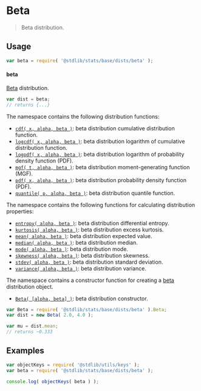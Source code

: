 <!--

@license Apache-2.0

Copyright (c) 2018 The Stdlib Authors.

Licensed under the Apache License, Version 2.0 (the "License");
you may not use this file except in compliance with the License.
You may obtain a copy of the License at

   http://www.apache.org/licenses/LICENSE-2.0

Unless required by applicable law or agreed to in writing, software
distributed under the License is distributed on an "AS IS" BASIS,
WITHOUT WARRANTIES OR CONDITIONS OF ANY KIND, either express or implied.
See the License for the specific language governing permissions and
limitations under the License.

-->

# Beta

> Beta distribution.

<section class="usage">

## Usage

```javascript
var beta = require( '@stdlib/stats/base/dists/beta' );
```

#### beta

[Beta][beta-distribution] distribution.

```javascript
var dist = beta;
// returns {...}
```

The namespace contains the following distribution functions:

<!-- <toc pattern="*+(cdf|pdf|mgf|quantile)*"> -->

<div class="namespace-toc">

-   <span class="signature">[`cdf( x, alpha, beta )`][@stdlib/stats/base/dists/beta/cdf]</span><span class="delimiter">: </span><span class="description">beta distribution cumulative distribution function.</span>
-   <span class="signature">[`logcdf( x, alpha, beta )`][@stdlib/stats/base/dists/beta/logcdf]</span><span class="delimiter">: </span><span class="description">beta distribution logarithm of cumulative distribution function.</span>
-   <span class="signature">[`logpdf( x, alpha, beta )`][@stdlib/stats/base/dists/beta/logpdf]</span><span class="delimiter">: </span><span class="description">beta distribution logarithm of probability density function (PDF).</span>
-   <span class="signature">[`mgf( t, alpha, beta )`][@stdlib/stats/base/dists/beta/mgf]</span><span class="delimiter">: </span><span class="description">beta distribution moment-generating function (MGF).</span>
-   <span class="signature">[`pdf( x, alpha, beta )`][@stdlib/stats/base/dists/beta/pdf]</span><span class="delimiter">: </span><span class="description">beta distribution probability density function (PDF).</span>
-   <span class="signature">[`quantile( p, alpha, beta )`][@stdlib/stats/base/dists/beta/quantile]</span><span class="delimiter">: </span><span class="description">beta distribution quantile function.</span>

</div>

<!-- </toc> -->

The namespace contains the following functions for calculating distribution properties:

<!-- <toc pattern="*+(entropy|kurtosis|mean|median|mode|skewness|stdev|variance)*"> -->

<div class="namespace-toc">

-   <span class="signature">[`entropy( alpha, beta )`][@stdlib/stats/base/dists/beta/entropy]</span><span class="delimiter">: </span><span class="description">beta distribution differential entropy.</span>
-   <span class="signature">[`kurtosis( alpha, beta )`][@stdlib/stats/base/dists/beta/kurtosis]</span><span class="delimiter">: </span><span class="description">beta distribution excess kurtosis.</span>
-   <span class="signature">[`mean( alpha, beta )`][@stdlib/stats/base/dists/beta/mean]</span><span class="delimiter">: </span><span class="description">beta distribution expected value.</span>
-   <span class="signature">[`median( alpha, beta )`][@stdlib/stats/base/dists/beta/median]</span><span class="delimiter">: </span><span class="description">beta distribution median.</span>
-   <span class="signature">[`mode( alpha, beta )`][@stdlib/stats/base/dists/beta/mode]</span><span class="delimiter">: </span><span class="description">beta distribution mode.</span>
-   <span class="signature">[`skewness( alpha, beta )`][@stdlib/stats/base/dists/beta/skewness]</span><span class="delimiter">: </span><span class="description">beta distribution skewness.</span>
-   <span class="signature">[`stdev( alpha, beta )`][@stdlib/stats/base/dists/beta/stdev]</span><span class="delimiter">: </span><span class="description">beta distribution standard deviation.</span>
-   <span class="signature">[`variance( alpha, beta )`][@stdlib/stats/base/dists/beta/variance]</span><span class="delimiter">: </span><span class="description">beta distribution variance.</span>

</div>

<!-- </toc> -->

The namespace contains a constructor function for creating a [beta][beta-distribution] distribution object.

<!-- <toc pattern="*ctor*"> -->

<div class="namespace-toc">

-   <span class="signature">[`Beta( [alpha, beta] )`][@stdlib/stats/base/dists/beta/ctor]</span><span class="delimiter">: </span><span class="description">beta distribution constructor.</span>

</div>

<!-- </toc> -->

```javascript
var Beta = require( '@stdlib/stats/base/dists/beta' ).Beta;
var dist = new Beta( 2.0, 4.0 );

var mu = dist.mean;
// returns ~0.333
```

</section>

<!-- /.usage -->

<section class="examples">

## Examples

<!-- TODO: better examples -->

<!-- eslint no-undef: "error" -->

```javascript
var objectKeys = require( '@stdlib/utils/keys' );
var beta = require( '@stdlib/stats/base/dists/beta' );

console.log( objectKeys( beta ) );
```

</section>

<!-- /.examples -->

<!-- Section for related `stdlib` packages. Do not manually edit this section, as it is automatically populated. -->

<section class="related">

</section>

<!-- /.related -->

<!-- Section for all links. Make sure to keep an empty line after the `section` element and another before the `/section` close. -->

<section class="links">

[beta-distribution]: https://en.wikipedia.org/wiki/Beta_distribution

<!-- <toc-links> -->

[@stdlib/stats/base/dists/beta/ctor]: https://github.com/stdlib-js/stdlib/tree/develop/lib/node_modules/%40stdlib/stats/base/dists/beta/ctor

[@stdlib/stats/base/dists/beta/entropy]: https://github.com/stdlib-js/stdlib/tree/develop/lib/node_modules/%40stdlib/stats/base/dists/beta/entropy

[@stdlib/stats/base/dists/beta/kurtosis]: https://github.com/stdlib-js/stdlib/tree/develop/lib/node_modules/%40stdlib/stats/base/dists/beta/kurtosis

[@stdlib/stats/base/dists/beta/mean]: https://github.com/stdlib-js/stdlib/tree/develop/lib/node_modules/%40stdlib/stats/base/dists/beta/mean

[@stdlib/stats/base/dists/beta/median]: https://github.com/stdlib-js/stdlib/tree/develop/lib/node_modules/%40stdlib/stats/base/dists/beta/median

[@stdlib/stats/base/dists/beta/mode]: https://github.com/stdlib-js/stdlib/tree/develop/lib/node_modules/%40stdlib/stats/base/dists/beta/mode

[@stdlib/stats/base/dists/beta/skewness]: https://github.com/stdlib-js/stdlib/tree/develop/lib/node_modules/%40stdlib/stats/base/dists/beta/skewness

[@stdlib/stats/base/dists/beta/stdev]: https://github.com/stdlib-js/stdlib/tree/develop/lib/node_modules/%40stdlib/stats/base/dists/beta/stdev

[@stdlib/stats/base/dists/beta/variance]: https://github.com/stdlib-js/stdlib/tree/develop/lib/node_modules/%40stdlib/stats/base/dists/beta/variance

[@stdlib/stats/base/dists/beta/cdf]: https://github.com/stdlib-js/stdlib/tree/develop/lib/node_modules/%40stdlib/stats/base/dists/beta/cdf

[@stdlib/stats/base/dists/beta/logcdf]: https://github.com/stdlib-js/stdlib/tree/develop/lib/node_modules/%40stdlib/stats/base/dists/beta/logcdf

[@stdlib/stats/base/dists/beta/logpdf]: https://github.com/stdlib-js/stdlib/tree/develop/lib/node_modules/%40stdlib/stats/base/dists/beta/logpdf

[@stdlib/stats/base/dists/beta/mgf]: https://github.com/stdlib-js/stdlib/tree/develop/lib/node_modules/%40stdlib/stats/base/dists/beta/mgf

[@stdlib/stats/base/dists/beta/pdf]: https://github.com/stdlib-js/stdlib/tree/develop/lib/node_modules/%40stdlib/stats/base/dists/beta/pdf

[@stdlib/stats/base/dists/beta/quantile]: https://github.com/stdlib-js/stdlib/tree/develop/lib/node_modules/%40stdlib/stats/base/dists/beta/quantile

<!-- </toc-links> -->

</section>

<!-- /.links -->
